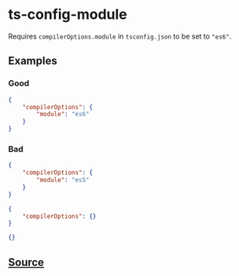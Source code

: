 # ts-config-module

Requires `compilerOptions.module` in `tsconfig.json` to be set to `"es6"`.

## Examples

### Good

```json
{
    "compilerOptions": {
        "module": "es6"
    }
}
```

### Bad

```json
{
    "compilerOptions": {
        "module": "es5"
    }
}
```

```json
{
    "compilerOptions": {}
}
```

```json
{}
```

## [Source](https://azuresdkspecs.z5.web.core.windows.net/TypeScriptSpec.html#ts-config-module)
